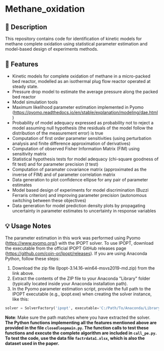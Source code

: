 # Methane_oxidation

## 📌 Description
This repository contains code for identification of kinetic models for methane complete oxidation using statistical parameter estimation and model-based design of experiments methods.

## 🔧 Features
- Kinetic models for complete oxidation of methane in a micro-packed bed reactor, modelled as an isothermal plug flow reactor operated at steady state.
- Pressure drop model to estimate the average pressure along the packed bed reactor
- Model simulation tools
- Maximum likelihood parameter estimation implemented in Pyomo (https://pyomo.readthedocs.io/en/stable/explanation/modeling/dae.html)
- Probability of model adequacy expressed as probability not to reject a model assuming null hypothesis (the residuals of the model follow the distribution of the measurement error) is true
- Computation of first order parameter sensitivities (using perturbation analysis and finite difference approximation of derivatives)
- Computation of observed Fisher Information Matrix (FIM) using sensitivity matrix
- Statistical hypothesis tests for model adequacy (chi-square goodness of fit test) and for parameter precision (_t_ test)
- Computation of paramater covariance matrix (approximated as the inverse of FIM) and of parameter correlation matrix
- Data generation to plot confidence ellipse for any pair of parameter estimates
- Model based design of experiments for model discrimination (Buzzi Ferraris criterion) and improving parameter precision (autonomous switching between these objectives)
- Data generation for model prediction density plots by propagating uncertainty in parameter estimates to uncertainty in response variables

## 💡 Usage Notes
The parameter estimation in this work was performed using Pyomo (https://www.pyomo.org/) with the IPOPT solver. To use IPOPT, download the executable from the official IPOPT GitHub releases page (https://github.com/coin-or/Ipopt/releases). 
If you are using Anaconda Python, follow these steps:
1. Download the zip file (Ipopt-3.14.16-win64-msvs2019-md.zip) from the link above.
2. Extract the contents of the ZIP file to your Anaconda "Library" folder (typically located inside your Anaconda installation path). 
3. In the Pyomo parameter estimation script, provide the full path to the IPOPT executable (e.g., ipopt.exe) when creating the solver instance, like this:
```python
solver = SolverFactory('ipopt', executable='C:/Path/To/Anaconda/Library/bin/ipopt.exe')
```
**Note**: Make sure the path matches where you have extracted the solver.
**The Python functions implementing all the features mentioned above are provided in the file `closedloopmain.py`. The function calls to test these functions and execute the complete algorithm are included in `call_pe.py`. To test the code, use the data file `factrdata1.xlsx`, which is also the dataset used in the paper.**

